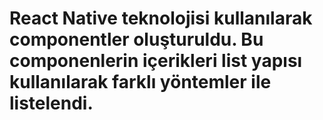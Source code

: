 # React Native teknolojisi kullanılarak componentler oluşturuldu. Bu componenlerin içerikleri list yapısı kullanılarak farklı yöntemler ile listelendi. 
